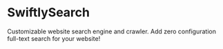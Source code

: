 # SwiftlySearch
Customizable website search engine and crawler. Add zero configuration full-text search for your website!
